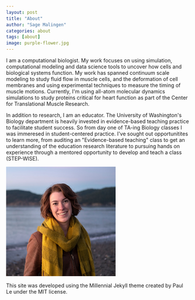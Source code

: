 ```yaml
---
layout: post
title: "About"
author: "Sage Malingen"
categories: about
tags: [about]
image: purple-flower.jpg
---
```


I am a computational biologist. My work focuses on using simulation, computational modeling and data science tools to uncover how cells and biological systems function. My work has spanned continuum scale modeling to study fluid flow in muscle cells, and the deformation of cell membranes and using experimental techniques to measure the timing of muscle motions. Currently, I'm using all-atom molecular dynamics simulations to study proteins critical for heart function as part of the Center for Translational Muscle Research.

In addition to research, I am an educator. The University of Washington's Biology department is heavily invested in evidence-based teaching practice to facilitate student success. So from day one of TA-ing Biology classes I was immeresed in student-centered practice. I've sought out opportunitites to learn more, from auditing an "Evidence-based teaching" class to get an understanding of the education research literature to pursuing hands on experience through a mentored opportunity to develop and teach a class (STEP-WISE).

<img src="assets/img/ProfessionalHeadShot.jpg" height="300" width="300" alt="Photo of the author.">

This site was developed using the Millennial Jekyll theme created by Paul Le under the MIT license.
